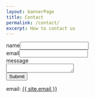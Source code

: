 ```yaml
---
layout: bannerPage
title: Contact
permalink: /contact/
excerpt: How to contact us
---
```


<form class="contact-form">
	name<input type="text" id="contact-name" class="quantumWizTextinputPaperinputInput exportInput" jsname="YPqjbf" autocomplete="off" tabindex="0" aria-label="name" aria-describedby="i.desc.2111292586 i.err.2111292586" name="entry.1547290070" value="" dir="auto" data-initial-dir="auto" data-initial-value="">
	<br>
	email<input type="text" id="contact-email" class="quantumWizTextinputPaperinputInput exportInput" jsname="YPqjbf" autocomplete="off" tabindex="0" aria-label="email" aria-describedby="i.desc.932966571 i.err.932966571" name="entry.1703965265" value="" dir="auto" data-initial-dir="auto" data-initial-value="">
	<br>
	message
	<br>
	<textarea id="contact-message" class="quantumWizTextinputPapertextareaInput exportTextarea" jsname="YPqjbf" data-rows="1" tabindex="0" aria-label="message" jscontroller="gZjhIf" jsaction="input:Lg5SV;ti6hGc:XMgOHc;rcuQ6b:WYd;" name="entry.1090985214" dir="auto" data-initial-dir="auto" data-initial-value="" style="height: 24px;"></textarea>
	<br>
	<button type="submit" class="btn btn-default" id="contact-form-submit">Submit</button>
</form>

email: <a href="mailto:{{ site.email }}">{{ site.email }}</a>

<script type="text/javascript">
$('#contact-form-submit').click(function(e) {
    e.preventDefault();
    var contactName = $('#contact-name').val();
    var contactEmail = $('#contact-email').val();
    var contactMessage = $('#contact-message').val();
    // data validation code here
    var url = "https://docs.google.com/forms/d/e/1FAIpQLSdwStwgbkfXKk_Rzc_MXvY4j8wjzbUu0uXBJN9DMzzyv9SN5g/formResponse";
    var data = {
        'entry.1547290070': contactName,
        'entry.1703965265': contactEmail,
        'entry.1090985214': contactMessage,
    };
    $.ajax({
            type: "POST",
            url: url,
            dataType: "json",
            data: data,
            statusCode: {
                    0: function() {
                    		alert("ERROR!!");
							// window.location.href = "/contact-confirm";
                    },
                    200: function() {
							window.location.href = "/contact-confirm";
                    }
            }
    });
});
</script>
